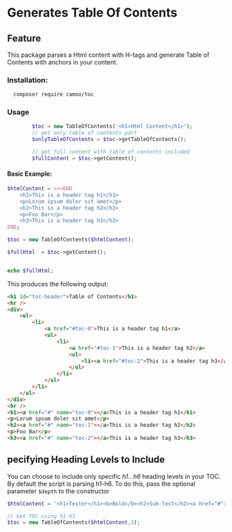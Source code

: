 # Generates Table Of Contents

## Feature
This package parses a Html content with H-tags and generate Table of Contents with anchors in your content.

### Installation:
```bash
  composer require camoo/toc
```

### Usage
```php
        $toc = new TableOfContents('<h1>Html Content</h1>');
		// get only table of contents part
        $onlyTableOfContents = $toc->getTableOfContents();

		// get full content with table of contents included
        $fullContent = $toc->getContent();
```
#### Basic Example:

```php
$htmlContent = <<<END
    <h1>This is a header tag h1</h1>
    <p>Lorum ipsum doler sit amet</p>
    <h2>This is a header tag h2</h2>
    <p>Foo Bar</p>
    <h3>This is a header tag h3</h3>
END;

$toc = new TableOfContents($htmlContent);

$fullHtml  = $toc->getContent();


echo $fullHtml;
```

This produces the following output:

```html
<h1 id="toc-header">Table of Contents</h1>
<hr />
<div>
    <ul>
        <li>
            <a href="#toc-0">This is a header tag h1</a>
            <ul>
                <li>
                    <a href="#toc-1">This is a header tag h2</a>
                    <ul>
                        <li><a href="#toc-2">This is a header tag h3</a></li>
                    </ul>
                </li>
            </ul>
        </li>
    </ul>
</div>
<hr />
<h1><a href="#" name="toc-0"></a>This is a header tag h1</h1>
<p>Lorum ipsum doler sit amet</p>
<h2><a href="#" name="toc-1"></a>This is a header tag h2</h2>
<p>Foo Bar</p>
<h3><a href="#" name="toc-2"></a>This is a header tag h3</h3>
```

pecifying Heading Levels to Include
-------------------------------------------
You can choose to include only specific *h1...h6* heading levels in your TOC. By default the script is parsing h1-h6.
To do this, pass the optional parameter `$depth` to the constructor

```php
$htmlContent = '<h1>Tester</h1><b>Bold</b><h2>Sub-Test</h2><a href="#">link</a><h3>3rd Level</h3><h4>4rd level</h4>';

// Get TOC using h1-h3
$toc = new TableOfContents($htmlContent,3);
```
